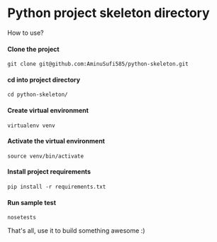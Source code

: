 # Python project skeleton directory

How to use?

#### Clone the project
```
git clone git@github.com:AminuSufi585/python-skeleton.git
```

#### cd into project directory
```
cd python-skeleton/
```

#### Create virtual environment
```
virtualenv venv
```

#### Activate the virtual environment
```
source venv/bin/activate
```

#### Install project requirements
```
pip install -r requirements.txt
```

#### Run sample test
```
nosetests
```

That's all, use it to build something awesome :)